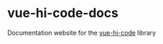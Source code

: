 # vue-hi-code-docs

Documentation website for the [vue-hi-code](https://github.com/graphieros/vue-hi-code) library
